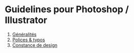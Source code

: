# Guidelines pour Photoshop / Illustrator

1. [Généralités](generalites.md)
2. [Polices & typos](polices.md)
3. [Constance de design](constance.md)
